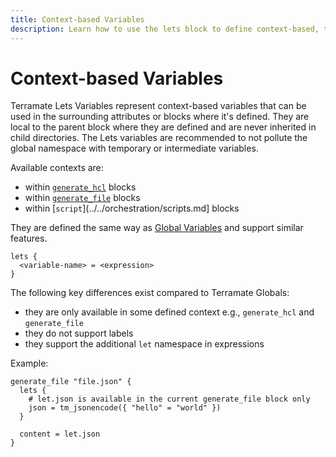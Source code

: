 ```yaml
---
title: Context-based Variables
description: Learn how to use the lets block to define context-based, temporary variables that can be used in code generation and script blocks.
---
```


# Context-based Variables

Terramate Lets Variables represent context-based variables that can be used in the surrounding attributes or
blocks where it's defined. They are local to the parent block where they are defined and are never
inherited in child directories. The Lets variables are recommended to not pollute the global namespace with temporary or intermediate variables.

Available contexts are:

- within [`generate_hcl`](../blocks/generate-hcl.md) blocks
- within [`generate_file`](../blocks/generate-file.md) blocks
- within [`script`](../../orchestration/scripts.md] blocks

They are defined the same way as [Global Variables](./globals.md) and support similar features.

```hcl
lets {
  <variable-name> = <expression>
}
```

The following key differences exist compared to Terramate Globals:

- they are only available in some defined context e.g., `generate_hcl` and `generate_file`
- they do not support labels
- they support the additional `let` namespace in expressions

Example:

```hcl
generate_file "file.json" {
  lets {
    # let.json is available in the current generate_file block only
    json = tm_jsonencode({ "hello" = "world" })
  }

  content = let.json
}
```
